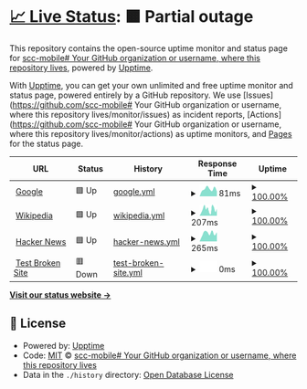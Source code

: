 # [📈 Live Status](https://demo.upptime.js.org): <!--live status--> **🟧 Partial outage**

This repository contains the open-source uptime monitor and status page for [scc-mobile# Your GitHub organization or username, where this repository lives](https://demo.upptime.js.org), powered by [Upptime](https://github.com/upptime/upptime).

With [Upptime](https://upptime.js.org), you can get your own unlimited and free uptime monitor and status page, powered entirely by a GitHub repository. We use [Issues](https://github.com/scc-mobile# Your GitHub organization or username, where this repository lives/monitor/issues) as incident reports, [Actions](https://github.com/scc-mobile# Your GitHub organization or username, where this repository lives/monitor/actions) as uptime monitors, and [Pages](https://demo.upptime.js.org) for the status page.

<!--start: status pages-->
<!-- This summary is generated by Upptime (https://github.com/upptime/upptime) -->
<!-- Do not edit this manually, your changes will be overwritten -->
<!-- prettier-ignore -->
| URL | Status | History | Response Time | Uptime |
| --- | ------ | ------- | ------------- | ------ |
| <img alt="" src="https://favicons.githubusercontent.com/www.google.com" height="13"> [Google](https://www.google.com) | 🟩 Up | [google.yml](https://github.com/scc-mobile/monitor/commits/HEAD/history/google.yml) | <details><summary><img alt="Response time graph" src="./graphs/google/response-time-week.png" height="20"> 81ms</summary><br><a href="https://scc-mobile# Your GitHub organization or username, where this repository lives.github.io/monitor/history/google"><img alt="Response time 81" src="https://img.shields.io/endpoint?url=https%3A%2F%2Fraw.githubusercontent.com%2Fscc-mobile%2Fmonitor%2FHEAD%2Fapi%2Fgoogle%2Fresponse-time.json"></a><br><a href="https://scc-mobile# Your GitHub organization or username, where this repository lives.github.io/monitor/history/google"><img alt="24-hour response time 81" src="https://img.shields.io/endpoint?url=https%3A%2F%2Fraw.githubusercontent.com%2Fscc-mobile%2Fmonitor%2FHEAD%2Fapi%2Fgoogle%2Fresponse-time-day.json"></a><br><a href="https://scc-mobile# Your GitHub organization or username, where this repository lives.github.io/monitor/history/google"><img alt="7-day response time 81" src="https://img.shields.io/endpoint?url=https%3A%2F%2Fraw.githubusercontent.com%2Fscc-mobile%2Fmonitor%2FHEAD%2Fapi%2Fgoogle%2Fresponse-time-week.json"></a><br><a href="https://scc-mobile# Your GitHub organization or username, where this repository lives.github.io/monitor/history/google"><img alt="30-day response time 81" src="https://img.shields.io/endpoint?url=https%3A%2F%2Fraw.githubusercontent.com%2Fscc-mobile%2Fmonitor%2FHEAD%2Fapi%2Fgoogle%2Fresponse-time-month.json"></a><br><a href="https://scc-mobile# Your GitHub organization or username, where this repository lives.github.io/monitor/history/google"><img alt="1-year response time 81" src="https://img.shields.io/endpoint?url=https%3A%2F%2Fraw.githubusercontent.com%2Fscc-mobile%2Fmonitor%2FHEAD%2Fapi%2Fgoogle%2Fresponse-time-year.json"></a></details> | <details><summary><a href="https://scc-mobile# Your GitHub organization or username, where this repository lives.github.io/monitor/history/google">100.00%</a></summary><a href="https://scc-mobile# Your GitHub organization or username, where this repository lives.github.io/monitor/history/google"><img alt="All-time uptime 100.00%" src="https://img.shields.io/endpoint?url=https%3A%2F%2Fraw.githubusercontent.com%2Fscc-mobile%2Fmonitor%2FHEAD%2Fapi%2Fgoogle%2Fuptime.json"></a><br><a href="https://scc-mobile# Your GitHub organization or username, where this repository lives.github.io/monitor/history/google"><img alt="24-hour uptime 100.00%" src="https://img.shields.io/endpoint?url=https%3A%2F%2Fraw.githubusercontent.com%2Fscc-mobile%2Fmonitor%2FHEAD%2Fapi%2Fgoogle%2Fuptime-day.json"></a><br><a href="https://scc-mobile# Your GitHub organization or username, where this repository lives.github.io/monitor/history/google"><img alt="7-day uptime 100.00%" src="https://img.shields.io/endpoint?url=https%3A%2F%2Fraw.githubusercontent.com%2Fscc-mobile%2Fmonitor%2FHEAD%2Fapi%2Fgoogle%2Fuptime-week.json"></a><br><a href="https://scc-mobile# Your GitHub organization or username, where this repository lives.github.io/monitor/history/google"><img alt="30-day uptime 100.00%" src="https://img.shields.io/endpoint?url=https%3A%2F%2Fraw.githubusercontent.com%2Fscc-mobile%2Fmonitor%2FHEAD%2Fapi%2Fgoogle%2Fuptime-month.json"></a><br><a href="https://scc-mobile# Your GitHub organization or username, where this repository lives.github.io/monitor/history/google"><img alt="1-year uptime 100.00%" src="https://img.shields.io/endpoint?url=https%3A%2F%2Fraw.githubusercontent.com%2Fscc-mobile%2Fmonitor%2FHEAD%2Fapi%2Fgoogle%2Fuptime-year.json"></a></details>
| <img alt="" src="https://favicons.githubusercontent.com/en.wikipedia.org" height="13"> [Wikipedia](https://en.wikipedia.org) | 🟩 Up | [wikipedia.yml](https://github.com/scc-mobile/monitor/commits/HEAD/history/wikipedia.yml) | <details><summary><img alt="Response time graph" src="./graphs/wikipedia/response-time-week.png" height="20"> 207ms</summary><br><a href="https://scc-mobile# Your GitHub organization or username, where this repository lives.github.io/monitor/history/wikipedia"><img alt="Response time 207" src="https://img.shields.io/endpoint?url=https%3A%2F%2Fraw.githubusercontent.com%2Fscc-mobile%2Fmonitor%2FHEAD%2Fapi%2Fwikipedia%2Fresponse-time.json"></a><br><a href="https://scc-mobile# Your GitHub organization or username, where this repository lives.github.io/monitor/history/wikipedia"><img alt="24-hour response time 207" src="https://img.shields.io/endpoint?url=https%3A%2F%2Fraw.githubusercontent.com%2Fscc-mobile%2Fmonitor%2FHEAD%2Fapi%2Fwikipedia%2Fresponse-time-day.json"></a><br><a href="https://scc-mobile# Your GitHub organization or username, where this repository lives.github.io/monitor/history/wikipedia"><img alt="7-day response time 207" src="https://img.shields.io/endpoint?url=https%3A%2F%2Fraw.githubusercontent.com%2Fscc-mobile%2Fmonitor%2FHEAD%2Fapi%2Fwikipedia%2Fresponse-time-week.json"></a><br><a href="https://scc-mobile# Your GitHub organization or username, where this repository lives.github.io/monitor/history/wikipedia"><img alt="30-day response time 207" src="https://img.shields.io/endpoint?url=https%3A%2F%2Fraw.githubusercontent.com%2Fscc-mobile%2Fmonitor%2FHEAD%2Fapi%2Fwikipedia%2Fresponse-time-month.json"></a><br><a href="https://scc-mobile# Your GitHub organization or username, where this repository lives.github.io/monitor/history/wikipedia"><img alt="1-year response time 207" src="https://img.shields.io/endpoint?url=https%3A%2F%2Fraw.githubusercontent.com%2Fscc-mobile%2Fmonitor%2FHEAD%2Fapi%2Fwikipedia%2Fresponse-time-year.json"></a></details> | <details><summary><a href="https://scc-mobile# Your GitHub organization or username, where this repository lives.github.io/monitor/history/wikipedia">100.00%</a></summary><a href="https://scc-mobile# Your GitHub organization or username, where this repository lives.github.io/monitor/history/wikipedia"><img alt="All-time uptime 100.00%" src="https://img.shields.io/endpoint?url=https%3A%2F%2Fraw.githubusercontent.com%2Fscc-mobile%2Fmonitor%2FHEAD%2Fapi%2Fwikipedia%2Fuptime.json"></a><br><a href="https://scc-mobile# Your GitHub organization or username, where this repository lives.github.io/monitor/history/wikipedia"><img alt="24-hour uptime 100.00%" src="https://img.shields.io/endpoint?url=https%3A%2F%2Fraw.githubusercontent.com%2Fscc-mobile%2Fmonitor%2FHEAD%2Fapi%2Fwikipedia%2Fuptime-day.json"></a><br><a href="https://scc-mobile# Your GitHub organization or username, where this repository lives.github.io/monitor/history/wikipedia"><img alt="7-day uptime 100.00%" src="https://img.shields.io/endpoint?url=https%3A%2F%2Fraw.githubusercontent.com%2Fscc-mobile%2Fmonitor%2FHEAD%2Fapi%2Fwikipedia%2Fuptime-week.json"></a><br><a href="https://scc-mobile# Your GitHub organization or username, where this repository lives.github.io/monitor/history/wikipedia"><img alt="30-day uptime 100.00%" src="https://img.shields.io/endpoint?url=https%3A%2F%2Fraw.githubusercontent.com%2Fscc-mobile%2Fmonitor%2FHEAD%2Fapi%2Fwikipedia%2Fuptime-month.json"></a><br><a href="https://scc-mobile# Your GitHub organization or username, where this repository lives.github.io/monitor/history/wikipedia"><img alt="1-year uptime 100.00%" src="https://img.shields.io/endpoint?url=https%3A%2F%2Fraw.githubusercontent.com%2Fscc-mobile%2Fmonitor%2FHEAD%2Fapi%2Fwikipedia%2Fuptime-year.json"></a></details>
| <img alt="" src="https://favicons.githubusercontent.com/news.ycombinator.com" height="13"> [Hacker News](https://news.ycombinator.com) | 🟩 Up | [hacker-news.yml](https://github.com/scc-mobile/monitor/commits/HEAD/history/hacker-news.yml) | <details><summary><img alt="Response time graph" src="./graphs/hacker-news/response-time-week.png" height="20"> 265ms</summary><br><a href="https://scc-mobile# Your GitHub organization or username, where this repository lives.github.io/monitor/history/hacker-news"><img alt="Response time 265" src="https://img.shields.io/endpoint?url=https%3A%2F%2Fraw.githubusercontent.com%2Fscc-mobile%2Fmonitor%2FHEAD%2Fapi%2Fhacker-news%2Fresponse-time.json"></a><br><a href="https://scc-mobile# Your GitHub organization or username, where this repository lives.github.io/monitor/history/hacker-news"><img alt="24-hour response time 265" src="https://img.shields.io/endpoint?url=https%3A%2F%2Fraw.githubusercontent.com%2Fscc-mobile%2Fmonitor%2FHEAD%2Fapi%2Fhacker-news%2Fresponse-time-day.json"></a><br><a href="https://scc-mobile# Your GitHub organization or username, where this repository lives.github.io/monitor/history/hacker-news"><img alt="7-day response time 265" src="https://img.shields.io/endpoint?url=https%3A%2F%2Fraw.githubusercontent.com%2Fscc-mobile%2Fmonitor%2FHEAD%2Fapi%2Fhacker-news%2Fresponse-time-week.json"></a><br><a href="https://scc-mobile# Your GitHub organization or username, where this repository lives.github.io/monitor/history/hacker-news"><img alt="30-day response time 265" src="https://img.shields.io/endpoint?url=https%3A%2F%2Fraw.githubusercontent.com%2Fscc-mobile%2Fmonitor%2FHEAD%2Fapi%2Fhacker-news%2Fresponse-time-month.json"></a><br><a href="https://scc-mobile# Your GitHub organization or username, where this repository lives.github.io/monitor/history/hacker-news"><img alt="1-year response time 265" src="https://img.shields.io/endpoint?url=https%3A%2F%2Fraw.githubusercontent.com%2Fscc-mobile%2Fmonitor%2FHEAD%2Fapi%2Fhacker-news%2Fresponse-time-year.json"></a></details> | <details><summary><a href="https://scc-mobile# Your GitHub organization or username, where this repository lives.github.io/monitor/history/hacker-news">100.00%</a></summary><a href="https://scc-mobile# Your GitHub organization or username, where this repository lives.github.io/monitor/history/hacker-news"><img alt="All-time uptime 100.00%" src="https://img.shields.io/endpoint?url=https%3A%2F%2Fraw.githubusercontent.com%2Fscc-mobile%2Fmonitor%2FHEAD%2Fapi%2Fhacker-news%2Fuptime.json"></a><br><a href="https://scc-mobile# Your GitHub organization or username, where this repository lives.github.io/monitor/history/hacker-news"><img alt="24-hour uptime 100.00%" src="https://img.shields.io/endpoint?url=https%3A%2F%2Fraw.githubusercontent.com%2Fscc-mobile%2Fmonitor%2FHEAD%2Fapi%2Fhacker-news%2Fuptime-day.json"></a><br><a href="https://scc-mobile# Your GitHub organization or username, where this repository lives.github.io/monitor/history/hacker-news"><img alt="7-day uptime 100.00%" src="https://img.shields.io/endpoint?url=https%3A%2F%2Fraw.githubusercontent.com%2Fscc-mobile%2Fmonitor%2FHEAD%2Fapi%2Fhacker-news%2Fuptime-week.json"></a><br><a href="https://scc-mobile# Your GitHub organization or username, where this repository lives.github.io/monitor/history/hacker-news"><img alt="30-day uptime 100.00%" src="https://img.shields.io/endpoint?url=https%3A%2F%2Fraw.githubusercontent.com%2Fscc-mobile%2Fmonitor%2FHEAD%2Fapi%2Fhacker-news%2Fuptime-month.json"></a><br><a href="https://scc-mobile# Your GitHub organization or username, where this repository lives.github.io/monitor/history/hacker-news"><img alt="1-year uptime 100.00%" src="https://img.shields.io/endpoint?url=https%3A%2F%2Fraw.githubusercontent.com%2Fscc-mobile%2Fmonitor%2FHEAD%2Fapi%2Fhacker-news%2Fuptime-year.json"></a></details>
| <img alt="" src="https://favicons.githubusercontent.com/thissitedoesnotexist.koj.co" height="13"> [Test Broken Site](https://thissitedoesnotexist.koj.co) | 🟥 Down | [test-broken-site.yml](https://github.com/scc-mobile/monitor/commits/HEAD/history/test-broken-site.yml) | <details><summary><img alt="Response time graph" src="./graphs/test-broken-site/response-time-week.png" height="20"> 0ms</summary><br><a href="https://scc-mobile# Your GitHub organization or username, where this repository lives.github.io/monitor/history/test-broken-site"><img alt="Response time 0" src="https://img.shields.io/endpoint?url=https%3A%2F%2Fraw.githubusercontent.com%2Fscc-mobile%2Fmonitor%2FHEAD%2Fapi%2Ftest-broken-site%2Fresponse-time.json"></a><br><a href="https://scc-mobile# Your GitHub organization or username, where this repository lives.github.io/monitor/history/test-broken-site"><img alt="24-hour response time 0" src="https://img.shields.io/endpoint?url=https%3A%2F%2Fraw.githubusercontent.com%2Fscc-mobile%2Fmonitor%2FHEAD%2Fapi%2Ftest-broken-site%2Fresponse-time-day.json"></a><br><a href="https://scc-mobile# Your GitHub organization or username, where this repository lives.github.io/monitor/history/test-broken-site"><img alt="7-day response time 0" src="https://img.shields.io/endpoint?url=https%3A%2F%2Fraw.githubusercontent.com%2Fscc-mobile%2Fmonitor%2FHEAD%2Fapi%2Ftest-broken-site%2Fresponse-time-week.json"></a><br><a href="https://scc-mobile# Your GitHub organization or username, where this repository lives.github.io/monitor/history/test-broken-site"><img alt="30-day response time 0" src="https://img.shields.io/endpoint?url=https%3A%2F%2Fraw.githubusercontent.com%2Fscc-mobile%2Fmonitor%2FHEAD%2Fapi%2Ftest-broken-site%2Fresponse-time-month.json"></a><br><a href="https://scc-mobile# Your GitHub organization or username, where this repository lives.github.io/monitor/history/test-broken-site"><img alt="1-year response time 0" src="https://img.shields.io/endpoint?url=https%3A%2F%2Fraw.githubusercontent.com%2Fscc-mobile%2Fmonitor%2FHEAD%2Fapi%2Ftest-broken-site%2Fresponse-time-year.json"></a></details> | <details><summary><a href="https://scc-mobile# Your GitHub organization or username, where this repository lives.github.io/monitor/history/test-broken-site">100.00%</a></summary><a href="https://scc-mobile# Your GitHub organization or username, where this repository lives.github.io/monitor/history/test-broken-site"><img alt="All-time uptime 100.00%" src="https://img.shields.io/endpoint?url=https%3A%2F%2Fraw.githubusercontent.com%2Fscc-mobile%2Fmonitor%2FHEAD%2Fapi%2Ftest-broken-site%2Fuptime.json"></a><br><a href="https://scc-mobile# Your GitHub organization or username, where this repository lives.github.io/monitor/history/test-broken-site"><img alt="24-hour uptime 100.00%" src="https://img.shields.io/endpoint?url=https%3A%2F%2Fraw.githubusercontent.com%2Fscc-mobile%2Fmonitor%2FHEAD%2Fapi%2Ftest-broken-site%2Fuptime-day.json"></a><br><a href="https://scc-mobile# Your GitHub organization or username, where this repository lives.github.io/monitor/history/test-broken-site"><img alt="7-day uptime 100.00%" src="https://img.shields.io/endpoint?url=https%3A%2F%2Fraw.githubusercontent.com%2Fscc-mobile%2Fmonitor%2FHEAD%2Fapi%2Ftest-broken-site%2Fuptime-week.json"></a><br><a href="https://scc-mobile# Your GitHub organization or username, where this repository lives.github.io/monitor/history/test-broken-site"><img alt="30-day uptime 100.00%" src="https://img.shields.io/endpoint?url=https%3A%2F%2Fraw.githubusercontent.com%2Fscc-mobile%2Fmonitor%2FHEAD%2Fapi%2Ftest-broken-site%2Fuptime-month.json"></a><br><a href="https://scc-mobile# Your GitHub organization or username, where this repository lives.github.io/monitor/history/test-broken-site"><img alt="1-year uptime 100.00%" src="https://img.shields.io/endpoint?url=https%3A%2F%2Fraw.githubusercontent.com%2Fscc-mobile%2Fmonitor%2FHEAD%2Fapi%2Ftest-broken-site%2Fuptime-year.json"></a></details>

<!--end: status pages-->

[**Visit our status website →**](https://demo.upptime.js.org)

## 📄 License

- Powered by: [Upptime](https://github.com/upptime/upptime)
- Code: [MIT](./LICENSE) © [scc-mobile# Your GitHub organization or username, where this repository lives](https://demo.upptime.js.org)
- Data in the `./history` directory: [Open Database License](https://opendatacommons.org/licenses/odbl/1-0/)
